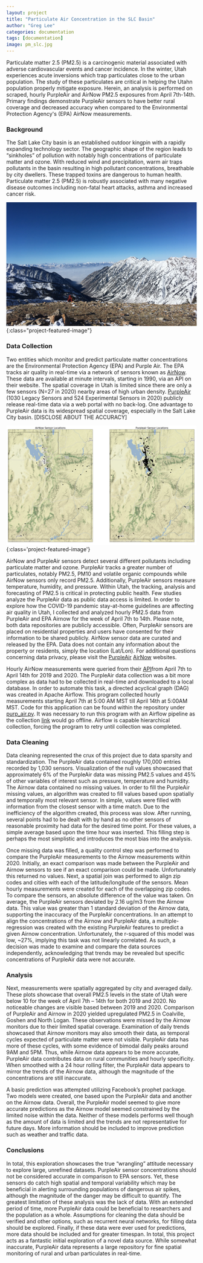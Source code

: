 ```yaml
---
layout: project
title: "Particulate Air Concentration in the SLC Basin"
author: "Greg Lee"
categories: documentation
tags: [documentation]
image: pm_slc.jpg
---
```

Particulate matter 2.5 (PM2.5) is a carcinogenic material associated with adverse cardiovascular events and cancer incidence. In the winter, Utah experiences acute inversions which trap particulates close to the urban population. The study of these particulates are critical in helping the Utahn population properly mitigate exposure. Herein, an analysis is performed on scraped, hourly PurpleAir and AirNow PM2.5 exposures from April 7th-14th. Primary findings demonstrate PurpleAir sensors to have better rural coverage and decreased accuracy when compared to the Environmental Protection Agency's (EPA) AirNow measurements.

### Background
The Salt Lake City basin is an established outdoor kingpin with a rapidly expanding technology sector. The geographic shape of the region leads to “sinkholes” of pollution with notably high concentrations of particulate matter and ozone. With reduced wind and precipitation, warm air traps pollutants in the basin resulting in high pollutant concentrations, breathable by city dwellers. These trapped toxins are dangerous to human health. Particulate matter 2.5 (PM2.5) is robustly associated with many negative disease outcomes including non-fatal heart attacks, asthma and increased cancer risk.


![Inversion from Mt. Baldy, Alta](/assets/img/inversion.JPG){:class="project-featured-image"}

### Data Collection
Two entities which monitor and predict particulate matter concentrations are the Environmental Protection Agency (EPA) and Purple Air. The EPA tracks air quality in real-time via a network of sensors known as [AirNow](https://www.airnow.gov/). These data are available at minute intervals, starting in 1990, via an API on their website. The spatial coverage in Utah is limited since there are only a few sensors (N=27 in 2020) nearby areas of high urban density. [PurpleAir](https://www2.purpleair.com/) (1030 Legacy Sensors and 524 Experimental Sensors in 2020) publicly release real-time data via a web portal with no back-log. One advantage to PurpleAir data is its widespread spatial coverage, especially in the Salt Lake City basin. [DISCLOSE ABOUT THE ACCURACY]

![Sensor Locations](/assets/img/sensor_locations.png){:class='project-featured-image'}

AirNow and PurpleAir sensors detect several different pollutants including particulate matter and ozone. PurpleAir tracks a greater number of particulates, notably PM2.5, PM10 and volatile organic compounds while AirNow sensors only record PM2.5. Additionally, PurpleAir sensors measure temperature, humidity, and pressure. Within Utah, the tracking, analysis and forecasting of PM2.5 is critical in protecting public health. Few studies analyze the PurpleAir data as public data access is limited. In order to explore how the COVID-19 pandemic stay-at-home guidelines are affecting air quality in Utah, I collected and analyzed hourly PM2.5 data from PurpleAir and EPA Airnow for the week of April 7th to 14th. Please note, both data repositories are publicly accessible. Often, PurpleAir sensors are placed on residential properties and users have consented for their information to be shared publicly. AirNow sensor data are curated and released by the EPA. Data does not contain any information about the property or residents, simply the location (Lat/Lon). For additional questions concerning data privacy, please visit the [PurpleAir](https://www2.purpleair.com/policies/privacy-policy) [AirNow](https://docs.airnowapi.org/faq) websites.

Hourly AirNow measurements were queried from their [API](https://docs.airnowapi.org/)from April 7th to April 14th for 2019 and 2020. The PurpleAir data collection was a bit more complex as data had to be collected in real-time and downloaded to a local database. In order to automate this task, a directed acyclical graph (DAG) was created in Apache Airflow. This program collected hourly measurements starting April 7th at 5:00 AM MST till April 14th at 5:00AM MST. Code for this application can be found within the repository under [purp_air.py](needgithublink). It was necessary to run this program with an Airflow pipeline as the collection [link](https://docs.google.com/document/d/15ijz94dXJ-YAZLi9iZ_RaBwrZ4KtYeCy08goGBwnbCU/edit) would go offline. Airflow is capable hierarchical collection, forcing the program to retry until collection was completed.


### Data Cleaning
Data cleaning represented the crux of this project due to data sparsity and standardization. The PurpleAir data contained roughly 170,000 entries recorded by 1,030 sensors. Visualization of the null values showcased that approximately 6% of the PurpleAir data was missing PM2.5 values and 45% of other variables of interest such as pressure, temperature and humidity. The Airnow data contained no missing values. In order to fill the PurpleAir missing values, an algorithm was created to fill values based upon spatially and temporally most relevant sensor. In simple, values were filled with information from the closest sensor with a time match. Due to the inefficiency of the algorithm created, this process was slow. After running, several points had to be dealt with by hand as no other sensors of reasonable proximity had data for the desired time point. For these values, a simple average based upon the time hour was inserted. This filling step is perhaps the most simplistic and introduces the most bias into the analysis.

Once missing data was filled, a quality control step was performed to compare the PurpleAir measurements to the Airnow measurements within 2020. Initially, an exact comparison was made between the PurpleAir and Airnow sensors to see if an exact comparison could be made. Unfortunately this returned no values. Next, a spatial join was performed to align zip codes and cities with each of the latitude/longitude of the sensors. Mean hourly measurements were created for each of the overlapping zip codes. To compare the sensors, an absolute difference of the value was taken. On average, the PurpleAir sensors deviated by 2.16 ug/m3 from the Airnow data. This value was greater than 1 standard deviation of the Airnow data, supporting the inaccuracy of the PurpleAir concentrations. In an attempt to align the concentrations of the Airnow and PurpleAir data, a multiple-regression was created with the existing PurpleAir features to predict a given Airnow concentration. Unfortunately, the r-squared of this model was low, ~27%, implying this task was not linearly correlated. As such, a decision was made to examine and compare the data sources independently, acknowledging that trends may be revealed but specific concentrations of PurpleAir data were not accurate.

### Analysis
Next, measurements were spatially aggregated by city and averaged daily. These plots showcase that overall PM2.5 levels in the state of Utah were below 10 for the week of April 7th – 14th for both 2019 and 2020. No noticeable changes are visible based between 2019 and 2020. Comparison of PurpleAir and Airnow in 2020 yielded upregulated PM2.5 in Coalville, Goshen and North Logan. These observations were missed by the Airnow monitors due to their limited spatial coverage. Examination of daily trends showcased that Airnow monitors may also smooth their data, as temporal cycles expected of particulate matter were not visible. PurpleAir data has more of these cycles, with some evidence of bimodal daily peaks around 9AM and 5PM. Thus, while Airnow data appears to be more accurate, PurpleAir data contributes data on rural communities and hourly specificity. When smoothed with a 24 hour rolling filter, the PurpleAir data appears to mirror the trends of the Airnow data, although the magnitude of the concentrations are still inaccurate.

A basic prediction was attempted utilizing Facebook’s prophet package. Two models were created, one based upon the PurpleAir data and another on the Airnow data. Overall, the PurpleAir model seemed to give more accurate predictions as the Airnow model seemed constrained by the limited noise within the data. Neither of these models performs well though as the amount of data is limited and the trends are not representative for future days. More information should be included to improve prediction such as weather and traffic data.

### Conclusions
In total, this exploration showcases the true “wrangling” attitude necessary to explore large, unrefined datasets. PurpleAir sensor concentrations should not be considered accurate in comparison to EPA sensors. Yet, these sensors do catch high spatial and temporal variability which may be beneficial in alerting surrounding populations of dangerous air spikes, although the magnitude of the danger may be difficult to quantify. The greatest limitation of these analysis was the lack of data. With an extended period of time, more PurpleAir data could be beneficial to researchers and the population as a whole. Assumptions for cleaning the data should be verified and other options, such as recurrent neural networks, for filling data should be explored. Finally, if these data were ever used for predictions, more data should be included and for greater timespan. In total, this project acts as a fantastic initial exploration of a novel data source. While somewhat inaccurate, PurpleAir data represents a large repository for fine spatial monitoring of rural and urban particulates in real-time.
